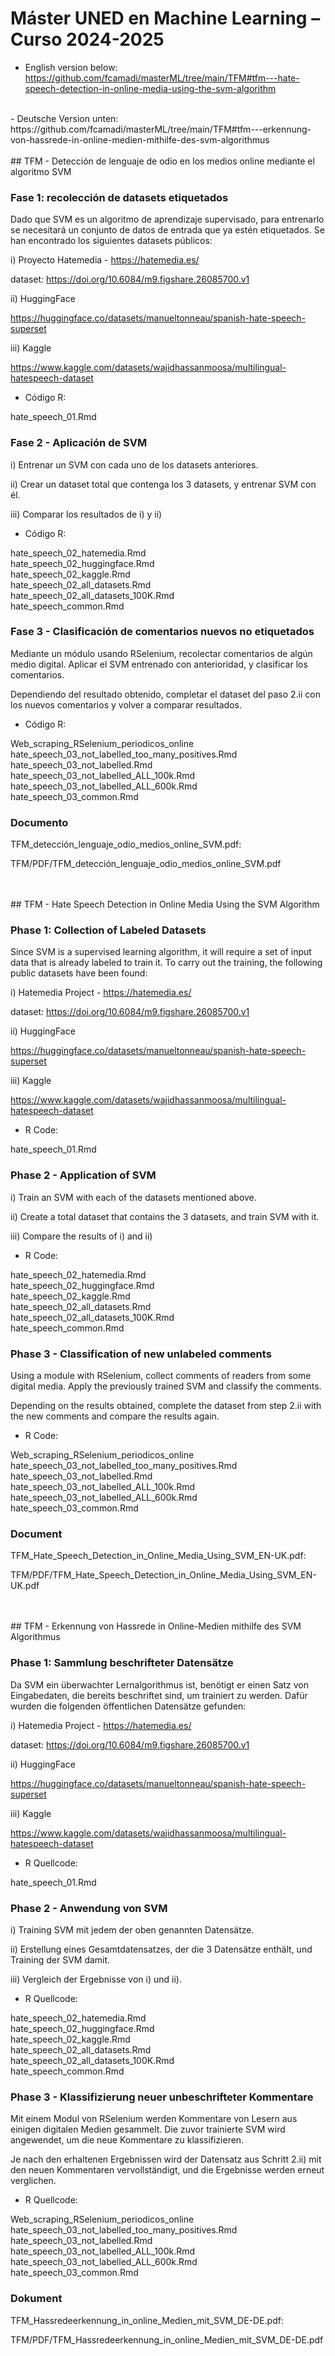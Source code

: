 # Máster UNED en Machine Learning – Curso 2024-2025

- English version below: 
https://github.com/fcamadi/masterML/tree/main/TFM#tfm---hate-speech-detection-in-online-media-using-the-svm-algorithm
<br>
- Deutsche Version unten:
https://github.com/fcamadi/masterML/tree/main/TFM#tfm---erkennung-von-hassrede-in-online-medien-mithilfe-des-svm-algorithmus
<br>

<br>
## TFM - Detección de lenguaje de odio en los medios online mediante el algoritmo SVM

### Fase 1: recolección de datasets etiquetados

Dado que SVM es un algoritmo de aprendizaje supervisado, para entrenarlo se necesitará un
conjunto de datos de entrada que ya estén etiquetados. Se han encontrado los siguientes 
datasets públicos:

i) Proyecto Hatemedia - https://hatemedia.es/

dataset: https://doi.org/10.6084/m9.figshare.26085700.v1

ii) HuggingFace

https://huggingface.co/datasets/manueltonneau/spanish-hate-speech-superset

iii) Kaggle

https://www.kaggle.com/datasets/wajidhassanmoosa/multilingual-hatespeech-dataset


- Código R:

hate_speech_01.Rmd


### Fase 2 - Aplicación de SVM

i) Entrenar un SVM con cada uno de los datasets anteriores.

ii) Crear un dataset total que contenga los 3 datasets, y entrenar SVM con él.

iii) Comparar los resultados de i) y ii)


- Código R:

hate_speech_02_hatemedia.Rmd<br>
hate_speech_02_huggingface.Rmd<br>
hate_speech_02_kaggle.Rmd<br>
hate_speech_02_all_datasets.Rmd<br>
hate_speech_02_all_datasets_100K.Rmd<br>
hate_speech_common.Rmd<br>


### Fase 3 - Clasificación de comentarios nuevos no etiquetados

Mediante un módulo usando RSelenium, recolectar comentarios de algún medio digital.
Aplicar el SVM entrenado con anterioridad, y clasificar los comentarios.

Dependiendo del resultado obtenido, completar el dataset del paso 2.ii con los nuevos comentarios
y volver a comparar resultados.


- Código R:

Web_scraping_RSelenium_periodicos_online<br>
hate_speech_03_not_labelled_too_many_positives.Rmd<br>
hate_speech_03_not_labelled.Rmd<br>
hate_speech_03_not_labelled_ALL_100k.Rmd<br>
hate_speech_03_not_labelled_ALL_600k.Rmd<br>
hate_speech_03_common.Rmd<br>


### Documento

TFM_detección_lenguaje_odio_medios_online_SVM.pdf:

TFM/PDF/TFM_detección_lenguaje_odio_medios_online_SVM.pdf

<br>
<br>
## TFM - Hate Speech Detection in Online Media Using the SVM Algorithm

### Phase 1: Collection of Labeled Datasets

Since SVM is a supervised learning algorithm, it will require a set of input data that is already labeled to train it. 
To carry out the training, the following public datasets have been found:

i) Hatemedia Project - https://hatemedia.es/

dataset: https://doi.org/10.6084/m9.figshare.26085700.v1

ii) HuggingFace

https://huggingface.co/datasets/manueltonneau/spanish-hate-speech-superset

iii) Kaggle

https://www.kaggle.com/datasets/wajidhassanmoosa/multilingual-hatespeech-dataset


- R Code:

hate_speech_01.Rmd


### Phase 2 - Application of SVM

i) Train an SVM with each of the datasets mentioned above.

ii) Create a total dataset that contains the 3 datasets, and train SVM with it.

iii) Compare the results of i) and ii)

- R Code:

hate_speech_02_hatemedia.Rmd<br>
hate_speech_02_huggingface.Rmd<br>
hate_speech_02_kaggle.Rmd<br>
hate_speech_02_all_datasets.Rmd<br>
hate_speech_02_all_datasets_100K.Rmd<br>
hate_speech_common.Rmd<br>


### Phase 3 - Classification of new unlabeled comments

Using a module with RSelenium, collect comments of readers from some digital media. Apply the previously trained SVM and classify the comments.

Depending on the results obtained, complete the dataset from step 2.ii with the new comments and compare the results again.

- R Code:

Web_scraping_RSelenium_periodicos_online<br>
hate_speech_03_not_labelled_too_many_positives.Rmd<br>
hate_speech_03_not_labelled.Rmd<br>
hate_speech_03_not_labelled_ALL_100k.Rmd<br>
hate_speech_03_not_labelled_ALL_600k.Rmd<br>
hate_speech_03_common.Rmd<br>


### Document

TFM_Hate_Speech_Detection_in_Online_Media_Using_SVM_EN-UK.pdf:

TFM/PDF/TFM_Hate_Speech_Detection_in_Online_Media_Using_SVM_EN-UK.pdf

<br>
<br>
## TFM - Erkennung von Hassrede in Online-Medien mithilfe des SVM Algorithmus

### Phase 1: Sammlung beschrifteter Datensätze

Da SVM ein überwachter Lernalgorithmus ist, benötigt er einen Satz von Eingabedaten, die bereits beschriftet sind,
um trainiert zu werden. Dafür wurden die folgenden öffentlichen Datensätze gefunden:

i) Hatemedia Project - https://hatemedia.es/

dataset: https://doi.org/10.6084/m9.figshare.26085700.v1

ii) HuggingFace

https://huggingface.co/datasets/manueltonneau/spanish-hate-speech-superset

iii) Kaggle

https://www.kaggle.com/datasets/wajidhassanmoosa/multilingual-hatespeech-dataset


- R Quellcode:

hate_speech_01.Rmd


### Phase 2 - Anwendung von SVM

i) Training SVM mit jedem der oben genannten Datensätze.

ii) Erstellung eines Gesamtdatensatzes, der die 3 Datensätze enthält, und Training der SVM damit.

iii) Vergleich der Ergebnisse von i) und ii).

- R Quellcode:

hate_speech_02_hatemedia.Rmd<br>
hate_speech_02_huggingface.Rmd<br>
hate_speech_02_kaggle.Rmd<br>
hate_speech_02_all_datasets.Rmd<br>
hate_speech_02_all_datasets_100K.Rmd<br>
hate_speech_common.Rmd<br>


### Phase 3 - Klassifizierung neuer unbeschrifteter Kommentare

Mit einem Modul von RSelenium werden Kommentare von Lesern aus einigen digitalen Medien gesammelt. 
Die zuvor trainierte SVM wird angewendet, um die neue Kommentare zu klassifizieren.

Je nach den erhaltenen Ergebnissen wird der Datensatz aus Schritt 2.ii) mit den neuen Kommentaren vervollständigt,
und die Ergebnisse werden erneut verglichen.

- R Quellcode:

Web_scraping_RSelenium_periodicos_online<br>
hate_speech_03_not_labelled_too_many_positives.Rmd<br>
hate_speech_03_not_labelled.Rmd<br>
hate_speech_03_not_labelled_ALL_100k.Rmd<br>
hate_speech_03_not_labelled_ALL_600k.Rmd<br>
hate_speech_03_common.Rmd<br>


### Dokument

TFM_Hassredeerkennung_in_online_Medien_mit_SVM_DE-DE.pdf:

TFM/PDF/TFM_Hassredeerkennung_in_online_Medien_mit_SVM_DE-DE.pdf
